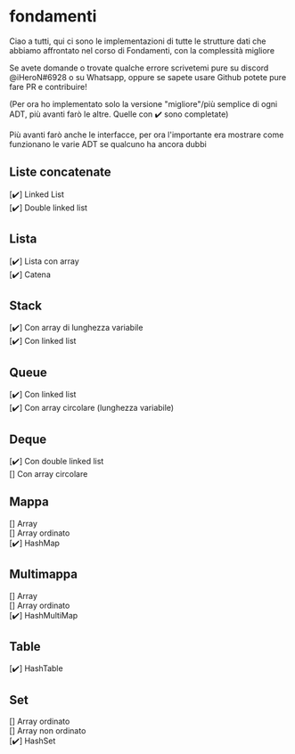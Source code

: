 # fondamenti
Ciao a tutti, qui ci sono le implementazioni di tutte le strutture dati che abbiamo affrontato nel corso di Fondamenti, con la complessità migliore  

Se avete domande o trovate qualche errore scrivetemi pure su discord @iHeroN#6928 o su Whatsapp, oppure se sapete usare Github potete pure fare PR e contribuire!


(Per ora ho implementato solo la versione "migliore"/più semplice di ogni ADT, più avanti farò le altre. Quelle con ✔️ sono completate)

Più avanti farò anche le interfacce, per ora l'importante era mostrare come funzionano le varie ADT se qualcuno ha ancora dubbi
## Liste concatenate
[✔️] Linked List  
[✔️] Double linked list  
## Lista
[✔️] Lista con array  
[✔️] Catena  
## Stack
[✔️] Con array di lunghezza variabile  
[✔️] Con linked list  
## Queue  
[✔️] Con linked list  
[✔️] Con array circolare (lunghezza variabile)  
## Deque 
[✔️] Con double linked list  
[] Con array circolare  
## Mappa
[] Array  
[] Array ordinato  
[✔️] HashMap  
## Multimappa  
[] Array  
[] Array ordinato  
[✔️] HashMultiMap  
## Table  
[✔️] HashTable  
## Set  
[] Array ordinato  
[] Array non ordinato  
[✔️] HashSet  
